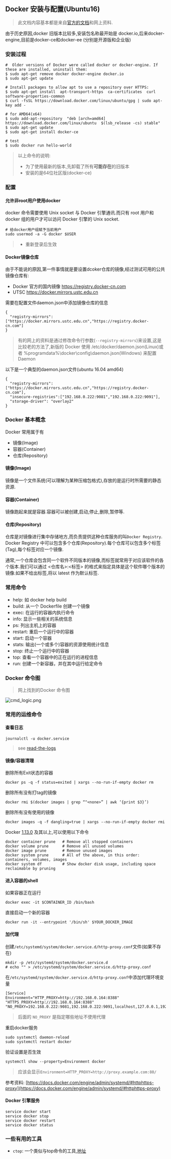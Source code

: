 ## Docker 安装与配置(Ubuntu16)
> 此文档内容基本都是来自[官方的文档](https://docs.docker.com/engine/installation/linux/docker-ce/ubuntu)和网上资料.

由于历史原因,docker 旧版本比较多,安装包名称最开始是 docker.io,后来docker-engine,目前是docker-ce和docker-ee (分别是开源版和企业版)

###  安装过程
```
#  Older versions of Docker were called docker or docker-engine. If these are installed, uninstall them:
$ sudo apt-get remove docker docker-engine docker.io
$ sudo apt-get update

# Install packages to allow apt to use a repository over HTTPS:
$ sudo apt-get install  apt-transport-https  ca-certificates  curl  software-properties-common
$ curl -fsSL https://download.docker.com/linux/ubuntu/gpg | sudo apt-key add -

# for AMD64(x64)
$ sudo add-apt-repository  "deb [arch=amd64] https://download.docker.com/linux/ubuntu  $(lsb_release -cs) stable"
$ sudo apt-get update
$ sudo apt-get install docker-ce

# test 
$ sudo docker run hello-world
```
> 以上命令的说明:
> - 为了使用最新的版本,先卸载了所有**可能存在**的旧版本
> - 安装的是64位社区版(docker-ce)

### 配置

#### 允许非root用户使用docker

docker 命令需要使用 Unix socket 与 Docker 引擎通讯.而只有 root 用户和 docker 组的用户才可以访问 Docker 引擎的 Unix socket.

```
# 给docker用户组赋予当前用户
sudo usermod -a -G docker $USER
```
> - 重新登录后生效


#### Docker镜像仓库

由于不能说的原因,第一件事情就是要设置dcoker仓库的镜像,经过测试可用的公共镜像仓库有:

- Docker 官方的国内镜像 https://registry.docker-cn.com 
- UTSC https://docker.mirrors.ustc.edu.cn 

需要在配置文件daemon.json中添加镜像仓库的信息
```
{
  "registry-mirrors": ["https://docker.mirrors.ustc.edu.cn","https://registry.docker-cn.com"]
}
```

> 有的网上的资料是通过修改命令行参数(`--registry-mirrors`)来设置,这是比较老的方法了,新版的 Docker 使用 /etc/docker/daemon.json(Linux)或者 %programdata%\docker\config\daemon.json(Windows) 来配置 Daemon

以下是一个典型的daemon.json文件(ubuntu 16.04 amd64)
```
{
  "registry-mirrors": ["https://docker.mirrors.ustc.edu.cn","https://registry.docker-cn.com"],
  "insecure-registries":["192.168.0.222:9081","192.168.0.222:9091"],
  "storage-driver": "overlay2"
}
```


### Docker 基本概念
Docker 常用属于有
- 镜像(Image)
- 容器(Container)
- 仓库(Repository)

#### 镜像(Image)
镜像是一个文件系统(可以理解为某种压缩包格式),存放的是运行时所需要的静态资源.

#### 容器(Container)
镜像跑起来就是容器.容器可以被创建,启动,停止,删除,暂停等.

#### 仓库(Repository)
仓库是对镜像进行集中存储地方,而负责提供这种仓库服务的叫`Docker Registry`.
Docker Registry 中可以包含多个仓库(Repository).每个仓库可以包含多个标签(Tag),每个标签对应一个镜像.

通常,一个仓库会包含同一个软件不同版本的镜像,而标签就常用于对应该软件的各个版本.我们可以通过 <仓库名>:<标签> 的格式来指定具体是这个软件哪个版本的镜像.如果不给出标签,将以 latest 作为默认标签.

### 常用命令

- help: 如 docker help build
- build: 从一个 Dockerfile 创建一个镜像
- exec: 在运行的容器内执行命令
- info: 显示一些相关的系统信息
- ps: 列出主机上的容器
- restart: 重启一个运行中的容器
- start: 启动一个容器
- stats: 输出(一个或多个)容器的资源使用统计信息
- stop: 终止一个运行中的容器
- top: 查看一个容器中的正在运行的进程信息
- run: 创建一个新容器，并在其中运行给定命令

### Docker 命令图

> 网上找到的Docker 命令图

![cmd_logic.png](resources/img/cmd_logic.png)

### 常用的运维命令

#### 查看日志
```
journalctl -u docker.service
```
> see [read-the-logs](https://docs.docker.com/engine/admin/#read-the-logs)

#### 镜像/容器清理
删除所有Exit状态的容器
```
docker ps -q -f status=exited | xargs --no-run-if-empty docker rm
```

删除所有没有打tag的镜像
```
docker rmi $(docker images | grep “^<none>” | awk ‘{print $3}’)
```
删除所有没有使用的镜像
```
docker images -q -f dangling=true | xargs --no-run-if-empty docker rmi
```

Docker [1.13.0](https://github.com/docker/docker/blob/master/CHANGELOG.md#1130-2016-12-08) 及其以上,可以使用以下命令
```
docker container prune   # Remove all stopped containers
docker volume prune      # Remove all unused volumes
docker image prune       # Remove unused images
docker system prune      # All of the above, in this order: containers, volumes, images
docker system df         # Show docker disk usage, including space reclaimable by pruning
```

#### 进入容器的shell

如果容器正在运行
```
docker exec -it $CONTAINER_ID /bin/bash
```
直接启动一个新的容器
```
docker run -it --entrypoint '/bin/sh' $YOUR_DOCKER_IMAGE

```

#### 加代理
创建`/etc/systemd/system/docker.service.d/http-proxy.conf`文件(如果不存在)
```
mkdir -p /etc/systemd/system/docker.service.d
# echo "" > /etc/systemd/system/docker.service.d/http-proxy.conf
```

在`/etc/systemd/system/docker.service.d/http-proxy.conf`中添加代理环境变量
```
[Service]
Environment="HTTP_PROXY=http://192.168.0.164:8388" "HTTPS_PROXY=http://192.168.0.164:8388" "NO_PROXY=192.168.0.222:9081,192.168.0.222:9091,localhost,127.0.0.1,192.168.0.220"
```
> 后面的 `NO_PROXY` 是指定哪些地址不使用代理

重启docker服务
```
sudo systemctl daemon-reload
sudo systemctl restart docker
```

验证设置是否生效
```
systemctl show --property=Environment docker
```
> 应该会显示`Environment=HTTP_PROXY=http://proxy.example.com:80/`

参考资料: [https://docs.docker.com/engine/admin/systemd/#httphttps-proxy](https://docs.docker.com/engine/admin/systemd/#httphttps-proxy)


#### Docker 引擎服务
```
service docker start
service docker stop
service docker restart
service docker status
```

### 一些有用的工具

- `ctop`: 一个类似与top命令的工具,[地址](https://github.com/bcicen/ctop)
